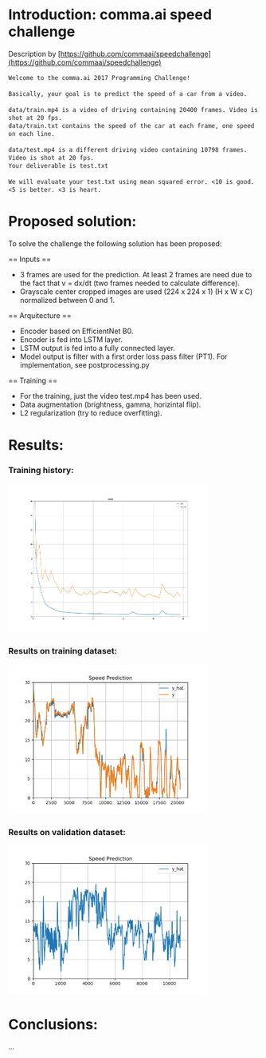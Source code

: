 # Introduction: comma.ai speed challenge
Description by [https://github.com/commaai/speedchallenge](https://github.com/commaai/speedchallenge)  

```
Welcome to the comma.ai 2017 Programming Challenge!

Basically, your goal is to predict the speed of a car from a video.

data/train.mp4 is a video of driving containing 20400 frames. Video is shot at 20 fps.
data/train.txt contains the speed of the car at each frame, one speed on each line.

data/test.mp4 is a different driving video containing 10798 frames. Video is shot at 20 fps.
Your deliverable is test.txt

We will evaluate your test.txt using mean squared error. <10 is good. <5 is better. <3 is heart.
```

# Proposed solution:
To solve the challenge the following solution has been proposed:

== Inputs ==
 - 3 frames are used for the prediction. At least 2 frames are need due to the fact that v = dx/dt (two frames needed to calculate difference).
 - Grayscale center cropped images are used (224 x 224 x 1) (H x W x C) normalized between 0 and 1.
 
== Arquitecture ==
 - Encoder based on EfficientNet B0.
 - Encoder is fed into LSTM layer.
 - LSTM output is fed into a fully connected layer.
 - Model output is filter with a first order loss pass filter (PT1). For implementation, see postprocessing.py
 
== Training ==
 - For the training, just the video test.mp4 has been used.
 - Data augmentation (brightness, gamma, horizintal flip).
 - L2 regularization (try to reduce overfitting).

# Results:
### Training history:

<img src="https://github.com/DiTurr/speed_challenge/blob/main/results/history_training.png" height="300" width="400" />

### Results on training dataset:

<img src="https://github.com/DiTurr/speed_challenge/blob/main/results/results_train.png" height="300" width="400" />

### Results on validation dataset:

<img src="https://github.com/DiTurr/speed_challenge/blob/main/results/results_test.png" height="300" width="400" />


# Conclusions:
...
